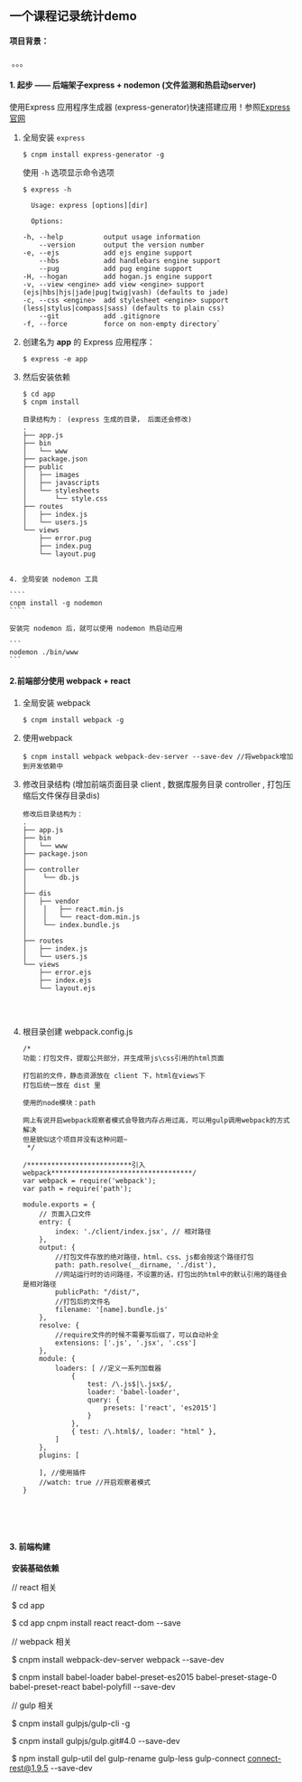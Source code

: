 ##  				一个课程记录统计demo

#### 项目背景： 

​	。。。



#### 1. 起步 —— 后端架子express + nodemon (文件监测和热启动server)

使用Express 应用程序生成器 (express-generator)快速搭建应用！参照[Express官网](http://expressjs.com/)

 1.  全局安装  `express` 

     ```
     $ cnpm install express-generator -g
     ```

     使用 `-h` 选项显示命令选项

         $ express -h
         
           Usage: express [options][dir]
         
           Options:
         
         -h, --help          output usage information
             --version       output the version number
         -e, --ejs           add ejs engine support
             --hbs           add handlebars engine support
             --pug           add pug engine support
         -H, --hogan         add hogan.js engine support
         -v, --view <engine> add view <engine> support (ejs|hbs|hjs|jade|pug|twig|vash) (defaults to jade)
         -c, --css <engine>  add stylesheet <engine> support (less|stylus|compass|sass) (defaults to plain css)
             --git           add .gitignore
         -f, --force         force on non-empty directory`

 2.  创建名为 **app** 的 Express 应用程序：

     ````
     $ express -e app
     ````

 3.  然后安装依赖

     ````
     $ cd app
     $ cnpm install
     ````

     ````
     目录结构为： (express 生成的目录， 后面还会修改)
     .
     ├── app.js
     ├── bin
     │   └── www
     ├── package.json
     ├── public
     │   ├── images
     │   ├── javascripts
     │   └── stylesheets
     │       └── style.css
     ├── routes
     │   ├── index.js
     │   └── users.js
     └── views
         ├── error.pug
         ├── index.pug
         └── layout.pug
         
     ````

	4. 全局安装 nodemon 工具

    ````
    cnpm install -g nodemon
    ````

    安装完 nodemon 后，就可以使用 nodemon 热启动应用

    ```
    nodemon ./bin/www
    ```



#### 2.前端部分使用 webpack + react

1. 全局安装 webpack

   ````
   $ cnpm install webpack -g
   ````

2. 使用webpack

   ````
   $ cnpm install webpack webpack-dev-server --save-dev //将webpack增加到开发依赖中
   ````

3. 修改目录结构 (增加前端页面目录 client , 数据库服务目录 controller , 打包压缩后文件保存目录dis)

   ```
   修改后目录结构为：
   .
   ├── app.js
   ├── bin
   │   └── www
   ├── package.json
   │
   ├── controller
   │	└── db.js
   │
   ├── dis
   │   ├── vendor
   │	│	├── react.min.js
   │	│	└── react-dom.min.js
   │	└── index.bundle.js
   │       
   ├── routes
   │   ├── index.js
   │   └── users.js
   └── views
       ├── error.ejs
       ├── index.ejs
       └── layout.ejs
       
   ```

   ​

4. 根目录创建 webpack.config.js

   ```
   /*
   功能：打包文件，提取公共部分，并生成带js\css引用的html页面

   打包前的文件，静态资源放在 client 下，html在views下
   打包后统一放在 dist 里

   使用的node模块：path

   网上有说开启webpack观察者模式会导致内存占用过高，可以用gulp调用webpack的方式解决
   但是貌似这个项目并没有这种问题~
    */

   /**************************引入webpack***********************************/
   var webpack = require('webpack');
   var path = require('path');

   module.exports = {
       // 页面入口文件
       entry: {
           index: './client/index.jsx', // 相对路径
       },
       output: {
           //打包文件存放的绝对路径，html、css、js都会按这个路径打包
           path: path.resolve(__dirname, './dist'),
           //网站运行时的访问路径，不设置的话，打包出的html中的默认引用的路径会是相对路径
           publicPath: "/dist/",
           //打包后的文件名 
           filename: '[name].bundle.js'
       },
       resolve: {
           //require文件的时候不需要写后缀了，可以自动补全
           extensions: ['.js', '.jsx', '.css']
       },
       module: {
           loaders: [ //定义一系列加载器
               {
                   test: /\.js$|\.jsx$/,
                   loader: 'babel-loader',
                   query: {
                       presets: ['react', 'es2015']
                   }
               },
               { test: /\.html$/, loader: "html" },
           ]
       },
       plugins: [

       ], //使用插件
       //watch: true //开启观察者模式
   }
   ```

   ​

   ​

#### 3. 前端构建 

​	**安装基础依赖** 

​	// react 相关

​	$ cd app

​	$ cd app cnpm install react react-dom --save



​	// webpack 相关

​	$ cnpm install webpack-dev-server webpack --save-dev

​	$ cnpm install babel-loader babel-preset-es2015 babel-preset-stage-0 babel-preset-react babel-polyfill --save-dev

 	

​	// gulp 相关

​	$ cnpm install gulpjs/gulp-cli -g

​	$ cnpm install gulpjs/gulp.git#4.0 --save-dev

​	$ npm install gulp-util del gulp-rename gulp-less gulp-connect connect-rest@1.9.5  --save-dev